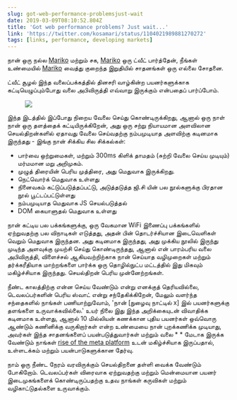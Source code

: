 ```yaml
---
slug: got-web-performance-problemsjust-wait
date: 2019-03-09T08:10:52.804Z
title: 'Got web performance problems? Just wait...'
link: 'https://twitter.com/kosamari/status/1104021989881270272'
tags: [links, performance, developing markets]
---
```

நான் ஒரு நல்ல [Mariko](https://twitter.com/kosamari) மற்றும் சக, [Mariko](https://twitter.com/kosamari) ஒரு ட்வீட் பார்த்தேன், நீங்கள் உண்மையில் [Mariko](https://twitter.com/kosamari) வைத்து குறைந்த இறுதியில் சாதனங்கள் ஒரு எல்லை சோதனை.

ட்வீட் சூழல் இந்த வலைப்பக்கத்தில் தினசரி வாழ்கின்ற பயனர்களுக்காக கட்டியெழுப்பும்போது வலை அபிவிருத்தி எவ்வாறு இருக்கும் என்பதைப் பார்ப்போம்.

<figure>
  <img src="/images/2019-03-09-got-web-performance-problemsjust-wait.jpeg">
</figure>

இந்த இடத்தில் இப்போது நிறைய வேலை செய்து கொண்டிருக்கிறது, ஆனால் ஒரு நாள் நான் ஒரு தளத்தைக் கட்டியிருக்கிறேன், அது ஒரு சற்று நியாயமான அளவிலான செயல்திறன்களில் ஏதாவது வேலை செய்வதற்கு நம்பமுடியாத அளவிற்கு கடினமாக இருந்தது - இங்கு நான் சிக்கிய சில சிக்கல்கள்:

* பார்வை ஒற்றுமைகள், மற்றும் 300ms கிளிக் தாமதம் (சுற்றி வேலை செய்ய முடியும்) மர்மமான மறு அறிமுகம்.
* முழுத் திரையின் பெரிய முத்திரை, அது மெதுவாக இருக்கிறது.
* நெட்வொர்க் மெதுவாக உள்ளது
* நினைவகம் கட்டுப்படுத்தப்பட்டு, அடுத்தடுத்த ஜி.சி யின் பல நூல்களுக்கு பிரதான நூல் பூட்டப்பட்டுள்ளது
* நம்பமுடியாத மெதுவாக JS செயல்படுத்தல்
* DOM கையாளுதல் மெதுவாக உள்ளது

நான் கட்டிய பல பக்கங்களுக்கு, ஒரு வேகமான WiFi இணைப்பு பக்கங்களில் ஏற்றுவதற்கு பல விநாடிகள் எடுத்தது, அதன் பின் தொடர்ச்சியான இடைவெளிகள் வெறும் மெதுவாக இருந்தன. அது கடினமாக இருந்தது, அது முக்கிய நூலில் இருந்து முடிந்த அளவுக்கு முயற்சி செய்து கொண்டிருந்தது, ஆனால் என் பாரம்பரிய வலை அபிவிருத்தி, விளைச்சல் ஆகியவற்றிற்காக நான் செய்யாத வழிமுறைகள் மற்றும் தர்க்கரீதியாக மாற்றங்களை பார்க்க ஒரு தொழில்நுட்ப மட்டத்தில் இது மிகவும் மகிழ்ச்சியாக இருந்தது. செயல்திறன் பெரிய முன்னேற்றங்கள்.

நீண்ட காலத்திற்கு என்ன செய்ய வேண்டும் என்று எனக்குத் தெரியவில்லை, டெவலப்பர்களின் பெரிய ஸ்வாட் என்று சந்தேகிக்கிறேன், மேலும் வளர்ந்த சந்தைகளில் நாங்கள் பணியாற்றுவோம், &#39;நான் [நுழைவு நாட்டில் x] இல் பயனர்களுக்கு தளங்களை உருவாக்கவில்லை.&#39; உயர் நிலை இது இந்த அறிக்கையுடன் விவாதிக்க கடினமாக உள்ளது, ஆனால் 10 மில்லியன் கணக்கான புதிய பயனர்கள் ஒவ்வொரு ஆண்டும் கணினிக்கு வருகிறார்கள் என்ற உண்மையை நான் புறக்கணிக்க முடியாது, அவர்கள் இந்த சாதனங்களைப் பயன்படுத்துவார்கள் மற்றும் வலை * * மேடாக இருக்க வேண்டும் நாங்கள் [rise of the meta platform](https://paul.kinlan.me/rise-of-the-meta-platforms/) உடன் மகிழ்ச்சியாக இருப்பதால், உள்ளடக்கம் மற்றும் பயன்பாடுகளுக்கான தேர்வு.

நாம் ஒரு நீண்ட நேரம் வரவிருக்கும் செயல்திறனை தள்ளி வைக்க வேண்டும் போகிறோம். டெவலப்பர்கள் விரைவாக ஏற்றுவதற்கு மற்றும் மென்மையான பயனர் இடைமுகங்களைக் கொண்டிருப்பதற்கு உதவ நாங்கள் கருவிகள் மற்றும் வழிகாட்டுதல்களை உருவாக்கும்.
